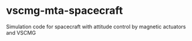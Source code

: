 # vscmg-mta-spacecraft
Simulation code for spacecraft with attitude control by magnetic actuators and VSCMG
